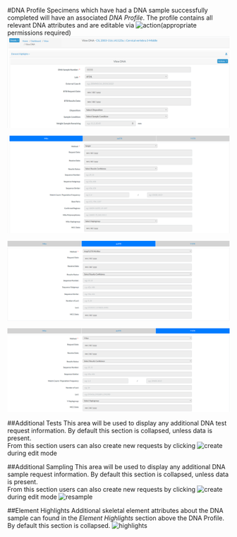 #DNA Profile
Specimens which have had a DNA sample successfully completed will 
have an associated *DNA Profile*.  The profile contains all relevant DNA attributes and are editable via  ![action](../images/dna/action.png)(appropriate permissions required) 
![dna_profile](../images/dna/ViewDna.png)

![dna_profile](../images/dna/Mito_DNA.png)

![dna_profile](../images/dna/Austr_Dna.png)

![dna_profile](../images/dna/Y-STR_Dna.png)

##Additional Tests
This area will be used to display any additional DNA test request information.  By default this section is collapsed, unless data is present.  
From this section users can also create new requests by clicking ![create](../images/dna/dna_create.png) during edit mode


##Additional Sampling
This area will be used to display any additional DNA sample request information.  By default this section is collapsed, unless data is present.  
From this section users can also create new requests by clicking ![create](../images/dna/dna_create.png) during edit mode
![resample](../images/dna/dna_resample_example.PNG)

##Element Highlights
Additional skeletal element attributes about the DNA sample can found in the *Element Highlights* section above the DNA Profile.  By default this section is collapsed.
 ![highlights](../images/dna/dna_element_highlights.png)
